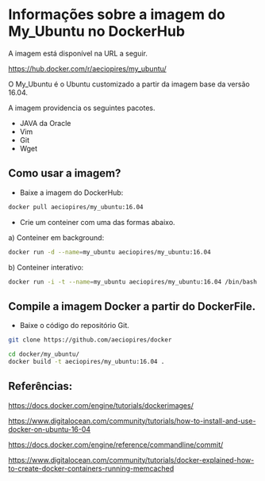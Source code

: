 # Informações sobre a imagem do My_Ubuntu no DockerHub

A imagem está disponível na URL a seguir.

https://hub.docker.com/r/aeciopires/my_ubuntu/

O My_Ubuntu é o Ubuntu customizado a partir da imagem base da versão 16.04.

A imagem providencia os seguintes pacotes.

* JAVA da Oracle
* Vim
* Git
* Wget

## Como usar a imagem?

* Baixe a imagem do DockerHub:

```sh
docker pull aeciopires/my_ubuntu:16.04
```

* Crie um conteiner com uma das formas abaixo.

a) Conteiner em background:

```sh
docker run -d --name=my_ubuntu aeciopires/my_ubuntu:16.04
```

b) Conteiner interativo:

```sh
docker run -i -t --name=my_ubuntu aeciopires/my_ubuntu:16.04 /bin/bash
```

## Compile a imagem Docker a partir do DockerFile.

* Baixe o código do repositório Git.

```sh
git clone https://github.com/aeciopires/docker
```

```sh
cd docker/my_ubuntu/
docker build -t aeciopires/my_ubuntu:16.04 .
```

## Referências:

https://docs.docker.com/engine/tutorials/dockerimages/

https://www.digitalocean.com/community/tutorials/how-to-install-and-use-docker-on-ubuntu-16-04

https://docs.docker.com/engine/reference/commandline/commit/

https://www.digitalocean.com/community/tutorials/docker-explained-how-to-create-docker-containers-running-memcached
